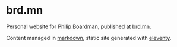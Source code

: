 # brd.mn

Personal website for [Philip Boardman](https://github.com/pbrdmn), published at [brd.mn](https://brd.mn).

Content managed in [markdown](https://www.markdownguide.org/), static site generated with [eleventy](https://11ty.dev).
